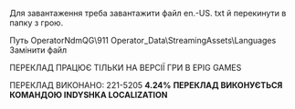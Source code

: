 Для завантаження треба завантажити файл en.-US. txt й перекинути в папку з грою.

Путь OperatorNdmQG\911 Operator_Data\StreamingAssets\Languages 
Замінити файл

ПЕРЕКЛАД ПРАЦЮЄ ТІЛЬКИ НА ВЕРСІЇ ГРИ В EPIG GAMES 

ПЕРЕКЛАД ВИКОНАНО: 221-5205 **4.24%**
**ПЕРЕКЛАД ВИКОНУЄТЬСЯ КОМАНДОЮ INDYSHKA LOCALIZATION**
